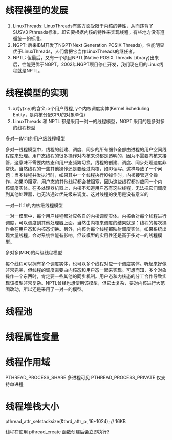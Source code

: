# 线程模型的发展

1. LinuxThreads: LinuxThreads有些方面受限于内核的特性，从而违背了SUSV3 Pthreads标准。即它要根据内核的特性来实现线程，有些地方没有遵循统一的标准。
2. NGPT: 后来IBM开发了NGPT(Next Generation POSIX Threads)，性能明显优于LinuxThreads，人们曾把它当作LinuxThreads的继任者。
3. NPTL: 但最后，又有一个项目NPTL(Native POSIX Threads Library)出来后，性能更优于NGPT。2002年NGPT项目停止开发，我们现在用的Linux线程就是NPTL。

# 线程模型的实现

1. x对y(x:y)的含义: x个用户线程, y个内核调度实体(Kernel Scheduling Entity，是内核分配CPU的对象单位)
2. LinuxThreads 和 NPTL 都是采用一对一的线程模型，NGPT 采用的是多对多的线程模型

多对一(M:1)的用户级线程模型

多对一线程模型中，线程的创建、调度、同步的所有细节全部由进程的用户空间线程库来处理。用户态线程的很多操作对内核来说都是透明的，因为不需要内核来接管，这意味不需要内核态和用户态频繁切换。线程的创建、调度、同步处理速度非常快。当然线程的一些其他操作还是要经过内核，如IO读写。这样导致了一个问题：当多线程并发执行时，如果其中一个线程执行IO操作时，内核接管这个操作，如果IO阻塞，用户态的其他线程都会被阻塞，因为这些线程都对应同一个内核调度实体。在多处理器机器上，内核不知道用户态有这些线程，无法把它们调度到其他处理器，也无法通过优先级来调度。这对线程的使用是没有意义的

一对一(1:1)的内核级线程模型

一对一模型中，每个用户线程都对应各自的内核调度实体。内核会对每个线程进行调度，可以调度到其他处理器上面。当然由内核来调度的结果就是：线程的每次操作会在用户态和内核态切换。另外，内核为每个线程都映射调度实体，如果系统出现大量线程，会对系统性能有影响。但该模型的实用性还是高于多对一的线程模型。

多对多(M:N)的两级线程模型

每个线程可以拥有多个调度实体，也可以多个线程对应一个调度实体。听起来好像非常完美，但线程的调度需要由内核态和用户态一起来实现。可想而知，多个对象操作一个东西时，肯定要一些其他的同步机制。用户态和内核态的分工合作导致实现该模型非常复杂。NPTL曾经也想使用该模型，但它太复杂，要对内核进行大范围改动，所以还是采用了一对一的模型。

# 线程池

# 线程属性变量

# 线程作用域

PTHREAD_PROCESS_SHARE		多进程可见
PTHREAD_PROCESS_PRIVATE		仅支持单进程

# 线程堆栈大小

pthread_attr_setstacksize(&thrd_attr_p, 16*1024);	// 16KB

线程在使用 pthread_create 函数创建后会立即执行?

